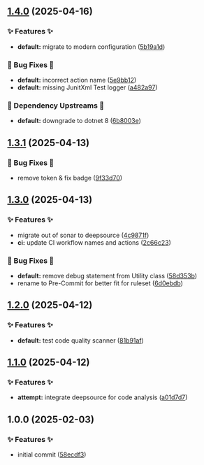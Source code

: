## [1.4.0](https://github.com/AtomiCloud/carboxylic.boron/compare/v1.3.1...v1.4.0) (2025-04-16)


### ✨ Features ✨

* **default:** migrate to modern configuration ([5b19a1d](https://github.com/AtomiCloud/carboxylic.boron/commit/5b19a1d2f1803c59004cbf910c9917065d424cc2))


### 🐛 Bug Fixes 🐛

* **default:** incorrect action name ([5e9bb12](https://github.com/AtomiCloud/carboxylic.boron/commit/5e9bb121542b6efc7bd5c5eb3e1f3e9cba4c5e85))
* **default:** missing JunitXml Test logger ([a482a97](https://github.com/AtomiCloud/carboxylic.boron/commit/a482a97cf1d1c48ac8e19def116d255eabf686d8))


### 🔼 Dependency Upstreams 🔼

* **default:** downgrade to dotnet 8 ([6b8003e](https://github.com/AtomiCloud/carboxylic.boron/commit/6b8003e2f5edba09197b162155e11cea35b124a0))

## [1.3.1](https://github.com/AtomiCloud/carboxylic.boron/compare/v1.3.0...v1.3.1) (2025-04-13)


### 🐛 Bug Fixes 🐛

* remove token & fix badge ([9f33d70](https://github.com/AtomiCloud/carboxylic.boron/commit/9f33d70274c2a0976219fb69899a8be2751fb9b9))

## [1.3.0](https://github.com/AtomiCloud/carboxylic.boron/compare/v1.2.0...v1.3.0) (2025-04-13)


### ✨ Features ✨

* migrate out of sonar to deepsource ([4c9871f](https://github.com/AtomiCloud/carboxylic.boron/commit/4c9871f509511972a91d8f634fe33006d41e2a69))
* **ci:** update CI workflow names and actions ([2c66c23](https://github.com/AtomiCloud/carboxylic.boron/commit/2c66c232166f3772887e3a51387f3907e26ec530))


### 🐛 Bug Fixes 🐛

* **default:** remove debug statement from Utility class ([58d353b](https://github.com/AtomiCloud/carboxylic.boron/commit/58d353bcd132e460e2c77d29514e79a0f4c17ce9))
* rename to Pre-Commit for better fit for ruleset ([6d0ebdb](https://github.com/AtomiCloud/carboxylic.boron/commit/6d0ebdb4430465aae244144e3cd009b43a1edd7a))

## [1.2.0](https://github.com/AtomiCloud/carboxylic.boron/compare/v1.1.0...v1.2.0) (2025-04-12)


### ✨ Features ✨

* **default:** test code quality scanner ([81b91af](https://github.com/AtomiCloud/carboxylic.boron/commit/81b91afc8ace782eacb6e591010d5485d24c24db))

## [1.1.0](https://github.com/AtomiCloud/carboxylic.boron/compare/v1.0.0...v1.1.0) (2025-04-12)


### ✨ Features ✨

* **attempt:** integrate deepsource for code analysis ([a01d7d7](https://github.com/AtomiCloud/carboxylic.boron/commit/a01d7d79139b279d8b14bd8af725698abb1d790e))

## 1.0.0 (2025-02-03)


### ✨ Features ✨

* initial commit ([58ecdf3](https://github.com/AtomiCloud/carboxylic.boron/commit/58ecdf319ab98347c18985fc99139d522587d267))
